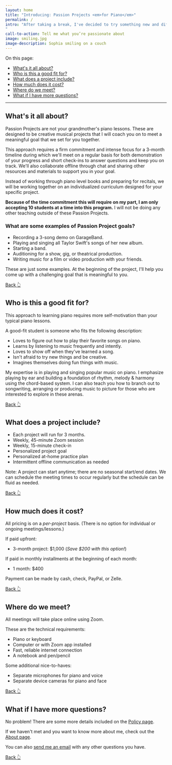 ```yaml
---
layout: home
title: "Introducing: Passion Projects <em>for Piano</em>"
permalink: /
intro: "After taking a break, I've decided to try something new and different for Sophia Music Studio. Reflecting on my years of teaching, I've found the students who grow the most and have the most fun are the ones who have a clear idea of what they're working toward. So instead of ongoing, weekly lessons, where there's so much pressure for magic to happen in those 30-minute classes, I'm starting a new format: 3-month projects where we work together to achieve a specific goal for you.
"
call-to-action: Tell me what you’re passionate about
image: smiling.jpg
image-description: Sophia smiling on a couch
---
```


On this page:
- [What's it all about?](#whats-it-all-about)
- [Who is this a good fit for?](#who-is-this-a-good-fit-for)
- [What does a project include?](#what-does-a-project-include)
- [How much does it cost?](#how-much-does-it-cost)
- [Where do we meet?](#where-do-we-meet)
- [What if I have more questions?](#what-if-i-have-more-questions)

---


## What's it all about?

Passion Projects are not your grandmother's piano lessons. These are designed to be creative musical projects that I will coach you on to meet a meaningful goal that we set for you together.

This approach requires a firm commitment and intense focus for a 3-month timeline during which we'll meet on a regular basis for both demonstration of your progress and short check-ins to answer questions and keep you on track. We'll also collaborate offline through chat and sharing other resources and materials to support you in your goal.

Instead of working through piano level books and preparing for recitals, we will be working together on an individualized curriculum designed for your specific project.

**Because of the time commitment this will require on my part, I am only accepting 10 students at a time into this program.** I will not be doing any other teaching outside of these Passion Projects.

### What are some examples of Passion Project goals?

- Recording a 3-song demo on GarageBand.
- Playing and singing all Taylor Swift's songs of her new album.
- Starting a band.
- Auditioning for a show, gig, or theatrical production.
- Writing music for a film or video production with your friends.

These are just some examples. At the beginning of the project, I'll help you come up with a challenging goal that is meaningful to you.

[Back 👆]({{site.url}})

## Who is this a good fit for?

This approach to learning piano requires more self-motivation than your typical piano lessons.

A good-fit student is someone who fits the following description:

- Loves to figure out how to play their favorite songs on piano.
- Learns by listening to music frequently and intently.
- Loves to show off when they've learned a song.
- Isn't afraid to try new things and be creative.
- Imagines themselves doing fun things with music.

My expertise is in playing and singing popular music on piano. I emphasize  playing by ear and building a foundation of rhythm, melody & harmony using the chord-based system. I can also teach you how to branch out to songwriting, arranging or producing music to picture for those who are interested to explore in these arenas.

[Back 👆]({{site.url}})

## What does a project include?

- Each project will run for 3 months.
- Weekly, 45-minute Zoom session
- Weekly, 15-minute check-in
- Personalized project goal
- Personalized at-home practice plan
- Intermittent offline communication as needed

Note: A project can start anytime; there are no seasonal start/end dates. We can schedule the meeting times to occur regularly but the schedule can be fluid as needed.

[Back 👆]({{site.url}})

## How much does it cost?

All pricing is on a *per-project* basis. (There is no option for individual or ongoing meetings/lessons.)

If paid upfront:

- 3-month project: $1,000 (*Save $200 with this option!*)

If paid in monthly installments at the beginning of each month:

- 1 month: $400

Payment can be made by cash, check, PayPal, or Zelle.

[Back 👆]({{site.url}})

## Where do we meet?

All meetings will take place online using Zoom.

These are the technical requirements:
- Piano or keyboard
- Computer or with Zoom app installed
- Fast, reliable internet connection
- A notebook and pen/pencil

Some additional nice-to-haves:
- Separate microphones for piano and voice
- Separate device cameras for piano and face

[Back 👆]({{site.url}})

## What if I have more questions?

No problem! There are some more details included on the [Policy page](/policy/).

If we haven't met and you want to know more about me, check out the [About page](/about/).

You can also [send me an email](mailto:sophia@sophiamusicstudio.com) with any other questions you have.

[Back 👆]({{site.url}})
